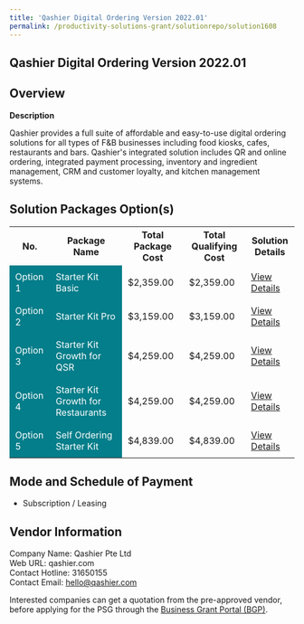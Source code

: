 ```yaml
---
title: 'Qashier Digital Ordering Version 2022.01'
permalink: /productivity-solutions-grant/solutionrepo/solution1608
---
```


## Qashier Digital Ordering Version 2022.01

## Overview

**Description**

Qashier provides a full suite of affordable and easy-to-use digital ordering solutions for all types of F&B businesses including food kiosks, cafes, restaurants and bars. Qashier's integrated solution includes QR and online ordering, integrated payment processing, inventory and ingredient management, CRM and customer loyalty, and kitchen management systems.

## Solution Packages Option(s)

<table>
<tr>
<th><b>No.</b></th>
<th><b>Package Name</b></th>
<th><b>Total Package Cost</b></th>
<th><b>Total Qualifying Cost</b></th>
<th><b>Solution Details</b></th>
</tr>
<tr>
<td style='padding: 10px; background-color: #037E8A; color: #FFFFFF;'>Option 1</td>
<td style='padding: 10px; background-color: #037E8A; color: #FFFFFF;'>Starter Kit Basic</td>
<td style='padding: 10px;'>$2,359.00</td>
<td style='padding: 10px;'>$2,359.00</td>
<td style='padding: 10px;'><a href='/images/psg/Qashier_Digital_Ordering_Version2022_01_Desensitised_Annex3_Part1.pdf' target='_blank'>View Details</a></td>
</tr>
<tr>
<td style='padding: 10px; background-color: #037E8A; color: #FFFFFF;'>Option 2</td>
<td style='padding: 10px; background-color: #037E8A; color: #FFFFFF;'>Starter Kit Pro</td>
<td style='padding: 10px;'>$3,159.00</td>
<td style='padding: 10px;'>$3,159.00</td>
<td style='padding: 10px;'><a href='/images/psg/Qashier_Digital_Ordering_Version2022_01_Desensitised_Annex3_Part2.pdf' target='_blank'>View Details</a></td>
</tr>
<tr>
<td style='padding: 10px; background-color: #037E8A; color: #FFFFFF;'>Option 3</td>
<td style='padding: 10px; background-color: #037E8A; color: #FFFFFF;'>Starter Kit Growth for QSR</td>
<td style='padding: 10px;'>$4,259.00</td>
<td style='padding: 10px;'>$4,259.00</td>
<td style='padding: 10px;'><a href='/images/psg/Qashier_Digital_Ordering_Version2022_01_Desensitised_Annex3_Part3.pdf' target='_blank'>View Details</a></td>
</tr>
<tr>
<td style='padding: 10px; background-color: #037E8A; color: #FFFFFF;'>Option 4</td>
<td style='padding: 10px; background-color: #037E8A; color: #FFFFFF;'>Starter Kit Growth for Restaurants</td>
<td style='padding: 10px;'>$4,259.00</td>
<td style='padding: 10px;'>$4,259.00</td>
<td style='padding: 10px;'><a href='/images/psg/Qashier_Digital_Ordering_Version2022_01_Desensitised_Annex3_Part4.pdf' target='_blank'>View Details</a></td>
</tr>
<tr>
<td style='padding: 10px; background-color: #037E8A; color: #FFFFFF;'>Option 5</td>
<td style='padding: 10px; background-color: #037E8A; color: #FFFFFF;'>Self Ordering Starter Kit</td>
<td style='padding: 10px;'>$4,839.00</td>
<td style='padding: 10px;'>$4,839.00</td>
<td style='padding: 10px;'><a href='/images/psg/Qashier_Digital_Ordering_Version2022_01_Desensitised_Annex3_Part5.pdf' target='_blank'>View Details</a></td>
</tr>
</table>

## Mode and Schedule of Payment

 - Subscription / Leasing

## Vendor Information

 Company Name: Qashier Pte Ltd<br>Web URL: qashier.com <br>Contact Hotline: 31650155 <br>Contact Email: hello@qashier.com <br>

Interested companies can get a quotation from the pre-approved vendor, before applying for the PSG through the <a href='https://www.businessgrants.gov.sg/' target='_blank' rel='noopener'>Business Grant Portal (BGP)</a>.

<script src="/jquery/resize-tables.js"></script>
